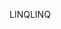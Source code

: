<span data-ttu-id="42977-101">LINQ</span><span class="sxs-lookup"><span data-stu-id="42977-101">LINQ</span></span>